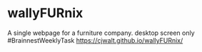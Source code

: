 # wallyFURnix
 A single webpage for a furniture company. desktop screen only
#BrainnestWeeklyTask
https://cjwalt.github.io/wallyFURnix/
